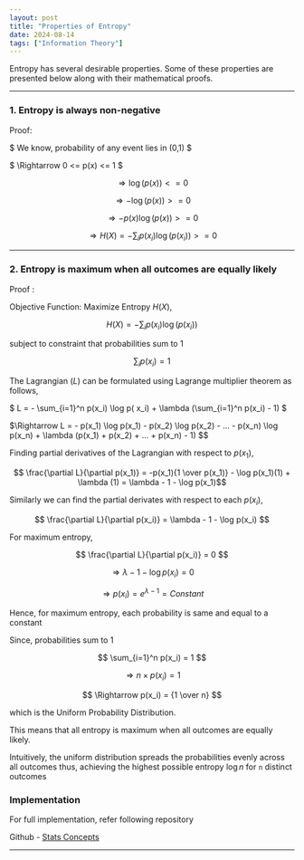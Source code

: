 ```yaml
---
layout: post
title: "Properties of Entropy"
date: 2024-08-14
tags: ["Information Theory"]
---
```


Entropy has several desirable properties. Some of these properties are presented below along with their mathematical proofs.

---
### 1. Entropy is always non-negative

Proof:

$ We know, probability of any event lies in (0,1) $

$ \Rightarrow 0 <= p(x) <= 1 $

$$ \Rightarrow \log (p(x)) <= 0 $$

$$ \Rightarrow -\log (p(x)) >= 0 $$

$$ \Rightarrow -p(x) \log (p(x)) >= 0 $$

$$ \Rightarrow H(X) = -\sum_{i} p(x_i) \log  (p( x_i)) >= 0 $$

---

### 2. Entropy is maximum when all outcomes are equally likely

Proof : 

Objective Function: Maximize Entropy $H(X)$, 

$$ H(X) = -\sum_{i} p(x_i) \log  (p( x_i)) $$

subject to constraint that probabilities sum to 1

$$ \sum_{i} p(x_i) = 1 $$

The Lagrangian $\mathcal(L)$ can be formulated using Lagrange multiplier theorem as follows,

$ L = - \sum_{i=1}^n p(x_i) \log p( x_i) + \lambda (\sum_{i=1}^n p(x_i) - 1) $

$\Rightarrow L = - p(x_1) \log p(x_1) - p(x_2) \log p(x_2) - ... - p(x_n) \log p(x_n) + \lambda (p(x_1) + p(x_2) + ... + p(x_n) - 1) $$

Finding partial derivatives of the Lagrangian with respect to $p(x_1)$,

$$ \frac{\partial L}{\partial p(x_1)} = -p(x_1){1 \over p(x_1)} - \log p(x_1)(1) + \lambda (1) = \lambda - 1 - \log p(x_1)$$

Similarly we can find the partial derivates with respect to each $p(x_i)$,

$$ \frac{\partial L}{\partial p(x_i)} = \lambda - 1 - \log p(x_i) $$

For maximum entropy,

$$ \frac{\partial L}{\partial p(x_i)} = 0 $$

$$ \Rightarrow \lambda - 1 - \log p(x_i) = 0 $$

$$ \Rightarrow p(x_i) = e^{\lambda - 1} = Constant $$

Hence, for maximum entropy, each probability is same and equal to a constant

Since, probabilities sum to 1

$$ \sum_{i=1}^n p(x_i) = 1 $$

$$ \Rightarrow n \times p(x_i) = 1 $$

$$ \Rightarrow p(x_i) = {1 \over n} $$

which is the Uniform Probability Distribution.

This means that all entropy is maximum when all outcomes are equally likely.

Intuitively, the uniform distribution spreads the probabilities evenly across all outcomes thus, achieving the highest possible entropy 
$\log n$ for `n` distinct outcomes

### Implementation
For full implementation, refer following repository

Github - [Stats Concepts](https://github.com/gouherdanish/stats_concepts/git)

---